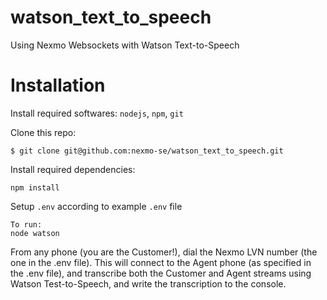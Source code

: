 # watson_text_to_speech
Using Nexmo Websockets with Watson Text-to-Speech

# Installation
Install required softwares: `nodejs`, `npm`, `git`

Clone this repo:
```
$ git clone git@github.com:nexmo-se/watson_text_to_speech.git
```
Install required dependencies: 
```
npm install
```

Setup `.env` according to example `.env` file
```
To run: 
node watson
```
From any phone (you are the Customer!), dial the Nexmo LVN number (the one in the .env file).  This will
connect to the Agent phone (as specified in the .env file), and transcribe both the
Customer and Agent streams using Watson Test-to-Speech, and write the transcription to the console.


